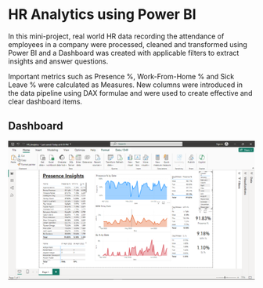 # HR Analytics using Power BI

In this mini-project, real world HR data recording the attendance of employees in a company were processed, cleaned and transformed using Power BI and a Dashboard was created with applicable filters to extract insights and answer questions.


Important metrics such as Presence %, Work-From-Home % and Sick Leave % were calculated as Measures. New columns were introduced in the data pipeline using DAX formulae and were used to create effective and clear dashboard items.

## Dashboard

<img src="Dashboard.png" alt="Description for image">

